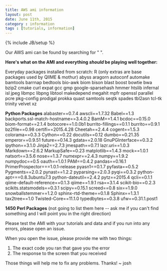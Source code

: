 ```yaml
---
title: AWS ami information
layout: post
date: June 11th, 2015
category : information
tags : [tutorials, information]
---
```

{% include JB/setup %}

Our AWS ami can be found by searching for " ".

**Here's what on the AMI and everything *should* be playing well together:**

Everyday packages installed from scratch:
R (only extras are base packages used by QIIME & mothur)
abyss
aragorn
autoconf
automake
bamtools
barrnap
bedtools
bio-awk
biom
bison
blast
boost
bowtie
bwa
bzip2
cmake
curl
expat
gcc
gmp
google-sparsehash
hmmer
htslib
infernal
isl
jpeg
libmpc
libpng
libtool
makedepend
megahit
mpfr
openssl
parallel
pcre
pkg-config
prodigal
prokka
quast
samtools
seqtk
spades
tbl2asn
tcl-tk
trinity
velvet
xz

**Python Packages**
alabaster==0.7.4
awscli==1.7.32
Babel==1.3
backports.ssl-match-hostname==3.4.0.2
BamM==1.4.1
bcdoc==0.15.0
biom-format==2.1.4
botocore==1.0.0b1
burrito-fillings==0.1.1
burrito==0.9.1
bz2file==0.98
certifi==2015.4.28
Cheetah==2.4.4
cogent==1.5.3
colorama==0.3.3
Cython==0.22
docutils==0.12
dumbo==0.21.35
emperor==0.9.51
future==0.14.3
gdata==2.0.18
GnuPGInterface==0.3.2
ipython==3.1.0
Jinja2==2.7.3
jmespath==0.7.1
lazr.uri==1.0.3
Markdown==2.6.2
MarkupSafe==0.23
matplotlib==1.4.3
mock==1.0.1
natsort==3.5.6
nose==1.3.7
numexpr==2.4.3
numpy==1.9.2
numpydoc==0.5
oauth==1.0.1
PAM==0.4.2
pandas==0.16.1
PrimerProspector===1.0.1-release
pyasn1==0.1.7
pyfasta==0.5.2
Pygments==2.0.2
pynast==1.2.2
pyparsing==2.0.3
pyqi==0.3.2
python-apt===0.8.3ubuntu7.3
python-dateutil==2.4.2
pytz==2015.4
qcli==0.1.1
qiime-default-reference==0.1.3
qiime==1.9.1
rsa==3.1.4
scikit-bio==0.2.3
scikits.statsmodels==0.3.1
scipy==0.15.1
screed==0.8
six==1.9.0
snowballstemmer==1.2.0
sphinx-rtd-theme==0.1.8
Sphinx==1.3.1
tax2tree==1.0
Twisted-Core==11.1.0
typedbytes==0.3.8
ufw==0.31.1.post1

**1450 Perl Packages** (not going to list them here -- ask me if you can't find something and I will point you in the right direction)

Please test the AMI with your tutorials and data and if you run into any errors, please open an issue.

When you open the issue, please provide me with two things:
1. The exact code you ran that gave you the error
2. The response to the screen that you received

Those things will help me to fix any problems.  Thanks! ~ josh
